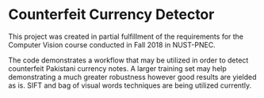 # Counterfeit Currency Detector
This project was created in partial fulfillment of the requirements for the Computer Vision course conducted in Fall 2018 in NUST-PNEC.


The code demonstrates a workflow that may be utilized in order to detect counterfeit Pakistani currency notes. A larger training set may help
demonstrating a much greater robustness however good results are yielded as is. SIFT and bag of visual words techniques are being utilized
currently.
